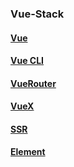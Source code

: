 ### Vue-Stack

#### [Vue](https://cn.vuejs.org/index.html)
#### [Vue CLI](https://cli.vuejs.org/zh/)
#### [VueRouter](https://router.vuejs.org/zh/)
#### [VueX](https://vuex.vuejs.org/zh/)
#### [SSR](https://ssr.vuejs.org/zh/)
#### [Element](https://element.eleme.cn/#/zh-CN)